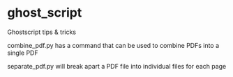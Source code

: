 # ghost_script
Ghostscript tips &amp; tricks

combine_pdf.py has a command that can be used to combine PDFs into a single PDF

separate_pdf.py will break apart a PDF file into individual files for each page
